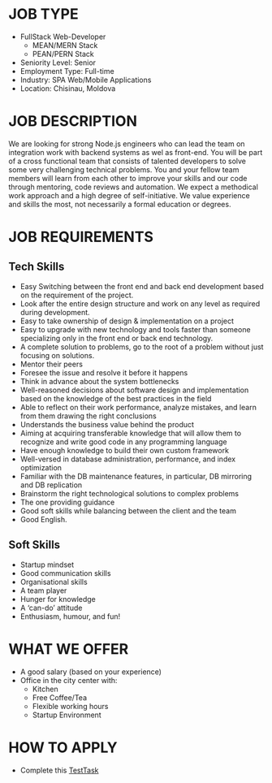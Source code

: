 # JOB TYPE
 - FullStack Web-Developer
    * MEAN/MERN Stack
    * PEAN/PERN Stack
 - Seniority Level: Senior
 - Employment Type: Full-time
 - Industry: SPA Web/Mobile Applications
 - Location: Chisinau, Moldova
# JOB  DESCRIPTION
We are looking for strong Node.js engineers who can lead the team on integration work with backend systems as wel as front-end.
You will be part of a cross functional team that consists of talented developers to solve some very challenging technical problems. You and your fellow team members will learn from each other to improve your skills and our code through mentoring, code reviews and automation.
We expect a methodical work approach and a high degree of self-initiative. We value experience and skills the most, not necessarily a formal education or degrees.
# JOB  REQUIREMENTS
## Tech Skills
 - Easy Switching between the front end and back end development based on the requirement of the project.
 - Look after the entire design structure and work on any level as required during development.
 - Easy to take ownership of design & implementation on a project
 - Easy to upgrade with new technology and tools faster than someone specializing only in the front end or back end technology.
 - A complete solution to problems, go to the root of a problem without just focusing on solutions.
 - Mentor their peers
 - Foresee the issue and resolve it before it happens
 - Think in advance about the system bottlenecks
 - Well-reasoned decisions about software design and implementation based on the knowledge of the best practices in the field
 - Able to reflect on their work performance, analyze mistakes, and learn from them drawing the right conclusions
 - Understands the business value behind the product
 - Aiming at acquiring transferable knowledge that will allow them to recognize and write good code in any programming language
 - Have enough knowledge to build their own custom framework
 - Well-versed in database administration, performance, and index optimization
 - Familiar with the DB maintenance features, in particular, DB mirroring and DB replication
 - Brainstorm the right technological solutions to complex problems
 - The one providing guidance
 - Good soft skills while balancing between the client and the team
 - Good English.
## Soft Skills
 - Startup mindset
 - Good communication skills
 - Organisational skills
 - A team player
 - Hunger for knowledge
 - A ‘can-do’ attitude
 - Enthusiasm, humour, and fun!
# WHAT WE OFFER
 - A good salary (based on your experience)
 - Office in the city center with: 
   - Kitchen
   - Free Coffee/Tea
   - Flexible working hours
   - Startup Environment
# HOW TO APPLY
 - Complete this [TestTask](./test-task.md)
